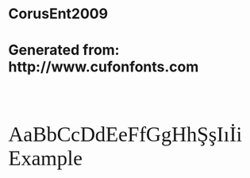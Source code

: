 # CorusEnt2009
<!DOCTYPE html>
<html xmlns="http://www.w3.org/1999/xhtml">
<head>
    <meta http-equiv="Content-Type" content="text/html; charset=utf-8"/>
    <link rel="stylesheet" type="text/css"
          href="style.css"/>
</head>

<body>

<h1>Generated from: http://www.cufonfonts.com</h1><br/>
<h1 style="font-family:'Corusmania Regular';font-weight:normal;font-size:42px">AaBbCcDdEeFfGgHhŞşIıİi Example</h1>


</body>
</html>
